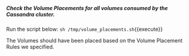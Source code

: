 </br>

##### Check the Volume Placements for all volumes consumed by the Cassandra cluster. 

Run the script below:
`sh /tmp/volume_placements.sh`{{execute}}


The Volumes should have been placed based on the Volume Placement Rules we specified.

